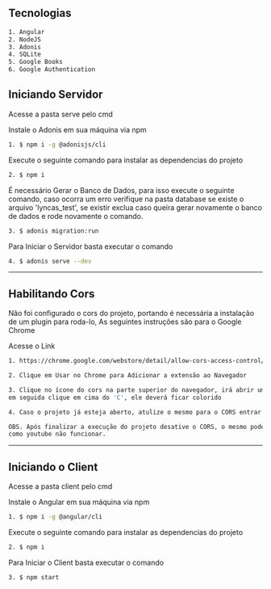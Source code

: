## Tecnologias
```bash
1. Angular
2. NodeJS
3. Adonis
4. SQLite
5. Google Books
6. Google Authentication
```

## Iniciando Servidor

Acesse a pasta serve pelo cmd

Instale o Adonis em sua máquina via npm
```bash
1. $ npm i -g @adonisjs/cli
```

Execute o seguinte comando para instalar as dependencias do projeto
```bash
2. $ npm i
```

É necessário Gerar o Banco de Dados, para isso execute o seguinte comando, caso ocorra um erro verifique na pasta database se existe o arquivo 'lyncas_test', se existir exclua caso queira gerar novamente o banco de dados e rode novamente o comando.
```bash
3. $ adonis migration:run
```

Para Iniciar o Servidor basta executar o comando
```bash
4. $ adonis serve --dev
```

---

## Habilitando Cors

Não foi configurado o cors do projeto, portando é necessária a instalação de um plugin para roda-lo,
As seguintes instruções são para o Google Chrome

Acesse o Link
```bash
1. https://chrome.google.com/webstore/detail/allow-cors-access-control/lhobafahddgcelffkeicbaginigeejlf
```

```bash
2. Clique em Usar no Chrome para Adicionar a extensão ao Navegador
```

```bash
3. Clique no ícone do cors na parte superior do navegador, irá abrir um modal, 
em seguida clique em cima do 'C', ele deverá ficar colorido
```

```bash
4. Caso o projeto já esteja aberto, atulize o mesmo para o CORS entrar em ação
```

```bash
OBS. Após finalizar a execução do projeto desative o CORS, o mesmo pode fazer alguns serviços 
como youtube não funcionar.
```

---

## Iniciando o Client

Acesse a pasta client pelo cmd

Instale o Angular em sua máquina via npm
```bash
1. $ npm i -g @angular/cli
```

Execute o seguinte comando para instalar as dependencias do projeto
```bash
2. $ npm i
```

Para Iniciar o Client basta executar o comando
```bash
3. $ npm start
```